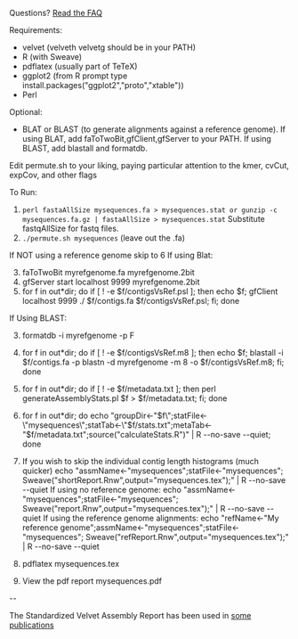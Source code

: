 

Questions? [Read the FAQ](http://leipzig.github.io/standardized-velvet-assembly-report/)

Requirements:
- velvet (velveth velvetg should be in your PATH)
- R (with Sweave)
- pdflatex (usually part of TeTeX)
- ggplot2 (from R prompt type install.packages("ggplot2","proto","xtable"))
- Perl

Optional:
- BLAT or BLAST (to generate alignments against a reference genome). If using BLAT, add faToTwoBit,gfClient,gfServer to your PATH. If using BLAST, add blastall and formatdb.
 
Edit permute.sh to your liking, paying particular attention to the kmer, cvCut, expCov, and other flags

To Run:

1. `perl fastaAllSize mysequences.fa > mysequences.stat or gunzip -c mysequences.fa.gz | fastaAllSize > mysequences.stat` Substitute fastqAllSize for fastq files.
2. `./permute.sh mysequences` (leave out the .fa)

If NOT using a reference genome skip to 6
If using Blat:

3. faToTwoBit myrefgenome.fa myrefgenome.2bit
4. gfServer start localhost 9999 myrefgenome.2bit
5. for f in out*dir; do if [ ! -e $f/contigsVsRef.psl ]; then echo $f; gfClient localhost 9999 ./ $f/contigs.fa $f/contigsVsRef.psl; fi; done

If Using BLAST:

3. formatdb -i myrefgenome -p F
4. for f in out*dir; do if [ ! -e $f/contigsVsRef.m8 ]; then echo $f; blastall -i $f/contigs.fa -p blastn -d myrefgenome -m 8 -o $f/contigsVsRef.m8; fi; done


6. for f in out*dir; do if [ ! -e $f/metadata.txt ]; then perl generateAssemblyStats.pl $f > $f/metadata.txt; fi; done
7. for f in out*dir; do echo "groupDir<-\"$f\";statFile<-\"mysequences\";statTab<-\"$f/stats.txt\";metaTab<-\"$f/metadata.txt\";source(\"calculateStats.R\")" | R --no-save --quiet; done
8. If you wish to skip the individual contig length histograms (much quicker)
     echo "assmName<-\"mysequences\";statFile<-\"mysequences\"; Sweave(\"shortReport.Rnw\",output=\"mysequences.tex\");" | R --no-save --quiet
   If using no reference genome:
     echo "assmName<-\"mysequences\";statFile<-\"mysequences\"; Sweave(\"report.Rnw\",output=\"mysequences.tex\");" | R --no-save --quiet
   If using the reference genome alignments:
     echo "refName<-\"My reference genome\";assmName<-\"mysequences\";statFile<-\"mysequences\"; Sweave(\"refReport.Rnw\",output=\"mysequences.tex\");" | R --no-save --quiet
9. pdflatex mysequences.tex
10. View the pdf report mysequences.pdf

--

The Standardized Velvet Assembly Report has been used in [some publications](https://scholar.google.com/scholar?hl=en&as_sdt=0%2C39&q=%22standardized+velvet+assembly+report%22)
